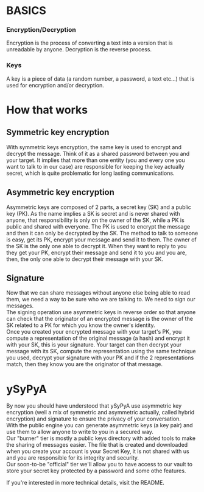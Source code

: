 # BASICS

### Encryption/Decryption
Encryption is the process of converting a text into a version that is unreadable by anyone. Decryption is the reverse process. 

### Keys
A key is a piece of data (a random number, a password, a text etc...) that is used for encryption and/or decryption.  

# How that works

## Symmetric key encryption
With symmetric keys encryption, the same key is used to encrypt and decrypt the message. Think of it as a shared password between you and your target. It implies that more than one entity (you and every one you want to talk to in our case) are responsible for keeping the key actually secret, which is quite problematic for long lasting communications.

## Asymmetric key encryption
Asymmetric keys are composed of 2 parts, a secret key (SK) and a public key (PK). As the name implies a SK is secret and is never shared with anyone, that responsibility is only on the owner of the SK, while a PK is public and shared with everyone.
The PK is used to encrypt the message and then it can only be decrypted by the SK. The method to talk to someone is easy, get its PK, encrypt your message and send it to them. The owner of the SK is the only one able to decrypt it. When they want to reply to you they get your PK, encrypt their message and send it to you and you are, then, the only one able to decrypt their message with your SK. 

## Signature
Now that we can share messages without anyone else being able to read them, we need a way to be sure who we are talking to. We need to sign our messages.  
The signing operation use asymmetric keys in reverse order so that anyone can check that the originator of an encrypted message is the owner of the SK related to a PK for which you know the owner's identity.  
Once you created your encrypted message with your target's PK, you compute a representation of the original message (a hash) and encrypt it with your SK, this is your signature. Your target can then decrypt your message with its SK, compute the representation using the same technique you used, decrypt your signature with your PK and if the 2 representations match, then they know you are the originator of that message.  
  
# ySyPyA
By now you should have understood that ySyPyA use asymmetric key encryption (well a mix of symmetric and asymmetric actually, called hybrid encryption) and signature to ensure the privacy of your conversation.  
With the public engine you can generate asymmetric keys (a key pair) and use them to allow anyone to write to you in a secured way.  
Our "burner" tier is mostly a public keys directory with added tools to make the sharing of messages easier. The file that is created and downloaded when you create your account is your Secret Key, it is not shared with us and you are responsible for its integrity and security.  
Our soon-to-be "official" tier we'll allow you to have access to our vault to store your secret key protected by a password and some othe features.  
  
If you're interested in more technical details, visit the README.